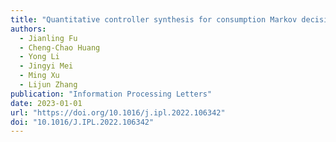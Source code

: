 ```yaml
---
title: "Quantitative controller synthesis for consumption Markov decision processes"
authors:
  - Jianling Fu
  - Cheng-Chao Huang
  - Yong Li
  - Jingyi Mei
  - Ming Xu
  - Lijun Zhang
publication: "Information Processing Letters"
date: 2023-01-01
url: "https://doi.org/10.1016/j.ipl.2022.106342"
doi: "10.1016/J.IPL.2022.106342"
---
```

